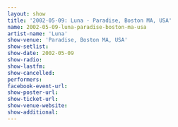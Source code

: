 ```yaml
---
layout: show
title: '2002-05-09: Luna - Paradise, Boston MA, USA'
name: 2002-05-09-luna-paradise-boston-ma-usa
artist-name: 'Luna'
show-venue: 'Paradise, Boston MA, USA'
show-setlist: 
show-date: 2002-05-09
show-radio: 
show-lastfm: 
show-cancelled: 
performers: 
facebook-event-url: 
show-poster-url: 
show-ticket-url: 
show-venue-website: 
show-additional: 
---
```


